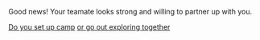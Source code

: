 Good news! Your teamate looks strong and willing to partner up with you.

[Do you set up camp](careers-find-you.md)
[or go out exploring together](find-soemone-with-teamate.md) 